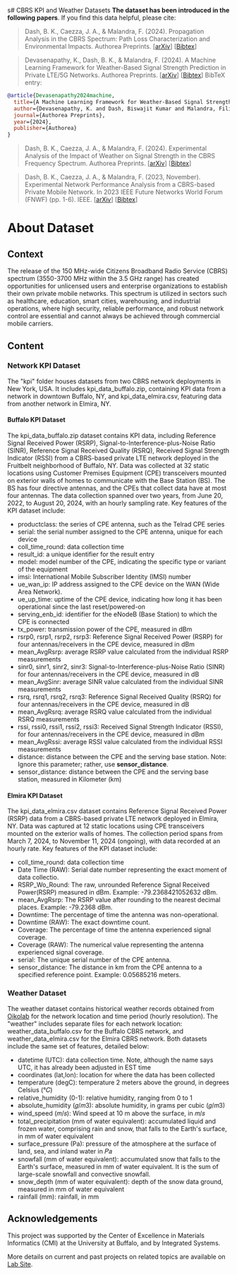 s# CBRS KPI and Weather Datasets
**The dataset has been introduced in the following papers**. If you find this data helpful, please cite:


> Dash, B. K., Caezza, J. A., & Malandra, F. (2024). Propagation Analysis in the CBRS Spectrum: Path Loss Characterization and Environmental Impacts. Authorea Preprints. [[arXiv](https://doi.org/10.36227/techrxiv.173144788.88858804/v1)] [[Bibtex](https://scholar.googleusercontent.com/scholar.bib?q=info:-QJbu2Q3Sr4J:scholar.google.com/&output=citation&scisdr=ClGWNh2XEIT7to92XXY:AFWwaeYAAAAAZz5wRXZi5AVdyQVGgzsRqG2gCNs&scisig=AFWwaeYAAAAAZz5wRQcPbrrWgsrTK6JRU3mKAgQ&scisf=4&ct=citation&cd=-1&hl=en)]

> Devasenapathy, K., Dash, B. K., & Malandra, F. (2024). A Machine Learning Framework for Weather-Based Signal Strength Prediction in Private LTE/5G Networks. Authorea Preprints.
[[arXiv](https://doi.org/10.36227/techrxiv.173198458.82259958/v1)] [[Bibtex]()]
BibTeX entry:
```bibtex
@article{Devasenapathy2024machine,
  title={A Machine Learning Framework for Weather-Based Signal Strength Prediction in Private LTE/5G Networks},
  author={Devasenapathy, K. and Dash, Biswajit Kumar and Malandra, Filippo},
  journal={Authorea Preprints},
  year={2024},
  publisher={Authorea}
}
```

> Dash, B. K., Caezza, J. A., & Malandra, F. (2024). Experimental Analysis of the Impact of Weather on Signal Strength in the CBRS Frequency Spectrum. Authorea Preprints.
[[arXiv](https://doi.org/10.36227/techrxiv.171710034.48434625/v1)] [[Bibtex](https://scholar.googleusercontent.com/scholar.bib?q=info:5iF_uR9uw8cJ:scholar.google.com/&output=citation&scisdr=ClGWNh2XEIT7to92hNM:AFWwaeYAAAAAZz5wnNM8MK7Uc4kTS480Gq1SXsE&scisig=AFWwaeYAAAAAZz5wnEh2C63cKpLSaUwFCjLmSco&scisf=4&ct=citation&cd=-1&hl=en)]

> Dash, B. K., Caezza, J. A., & Malandra, F. (2023, November). Experimental Network Performance Analysis from a CBRS-based Private Mobile Network. In 2023 IEEE Future Networks World Forum (FNWF) (pp. 1-6). IEEE.
[[arXiv](https://doi.org/10.1109/FNWF58287.2023.10520385)] [[Bibtex](https://scholar.googleusercontent.com/scholar.bib?q=info:TDFA49We1JkJ:scholar.google.com/&output=citation&scisdr=ClGWNh2XEIT7to92rgI:AFWwaeYAAAAAZz5wtgKW468nvIFVVMCw7Y8OSOc&scisig=AFWwaeYAAAAAZz5wtvZKYmRnVG3UTj-z_fbASZ0&scisf=4&ct=citation&cd=-1&hl=en)]


# About Dataset
## Context
The release of the 150 MHz-wide Citizens Broadband Radio Service (CBRS) spectrum (3550-3700 MHz within the 3.5 GHz range) has created opportunities for unlicensed users and enterprise organizations to establish their own private mobile networks. This spectrum is utilized in sectors such as healthcare, education, smart cities, warehousing, and industrial operations, where high security, reliable performance, and robust network control are essential and cannot always be achieved through commercial mobile carriers.
## Content
### Network KPI Dataset
The "kpi" folder houses datasets from two CBRS network deployments in New York, USA. It includes kpi_data_buffalo.zip, containing KPI data from a network in downtown Buffalo, NY, and kpi_data_elmira.csv, featuring data from another network in Elmira, NY.


#### Buffalo KPI Dataset
The kpi_data_buffalo.zip dataset contains KPI data, including Reference Signal Received Power (RSRP), Signal-to-Interference-plus-Noise Ratio (SINR), Reference Signal Received Quality (RSRQ), Received Signal Strength Indicator (RSSI) from a CBRS-based private LTE network deployed in the Fruitbelt neighborhood of Buffalo, NY. Data was collected at 32 static locations using Customer Premises Equipment (CPE) transceivers mounted on exterior walls of homes to communicate with the Base Station (BS). The BS has four directive antennas, and the CPEs that collect data have at most four antennas. The data collection spanned over two years, from June 20, 2022, to August 20, 2024, with an hourly sampling rate. Key features of the KPI dataset include:

- productclass: the series of CPE antenna, such as the Telrad CPE series
- serial: the serial number assigned to the CPE antenna, unique for each device
- coll_time_round: data collection time
- result_id: a unique identifier for the result entry
- model: model number of the CPE, indicating the specific type or variant of the equipment
- imsi: International Mobile Subscriber Identity (IMSI) number
- ue_wan_ip: IP address assigned to the CPE device on the WAN (Wide Area Network).
- ue_up_time: uptime of the CPE device, indicating how long it has been operational since the last reset/powered-on
- serving_enb_id: identifier for the eNodeB (Base Station) to which the CPE is connected
- tx_power: transmission power of the CPE, measured in dBm
- rsrp0, rsrp1, rsrp2, rsrp3: Reference Signal Received Power (RSRP) for four antennas/receivers in the CPE device, measured in dBm
- mean_AvgRsrp: average RSRP value calculated from the individual RSRP measurements
- sinr0, sinr1, sinr2, sinr3: Signal-to-Interference-plus-Noise Ratio (SINR) for four antennas/receivers in the CPE device, measured in dB
- mean_AvgSinr: average SINR value calculated from the individual SINR measurements
- rsrq, rsrq1, rsrq2, rsrq3: Reference Signal Received Quality (RSRQ) for four antennas/receivers in the CPE device, measured in dB
- mean_AvgRsrq: average RSRQ value calculated from the individual RSRQ measurements
- rssi, rssi0, rssi1, rssi2, rssi3: Received Signal Strength Indicator (RSSI), for four antennas/receivers in the CPE device, measured in dBm
- mean_AvgRssi: average RSSI value calculated from the individual RSSI measurements
- distance: distance between the CPE and the serving base station. Note: Ignore this parameter; rather, use **sensor_distance**.
- sensor_distance: distance between the CPE and the serving base station, measured in Kilometer (km)

#### Elmira KPI Dataset
The kpi_data_elmira.csv dataset contains Reference Signal Received Power (RSRP) data from a CBRS-based private LTE network deployed in Elmira, NY. Data was captured at 12 static locations using CPE transceivers mounted on the exterior walls of homes. The collection period spans from March 7, 2024, to November 11, 2024 (ongoing), with data recorded at an hourly rate. Key features of the KPI dataset include:

- coll_time_round: data collection time
- Date Time (RAW): Serial date number representing the exact moment of data collectio.
- RSRP_Wo_Round: The raw, unrounded Reference Signal Received Power(RSRP) measured in dBm. Example: -79.2368421052632 dBm.
- mean_AvgRsrp: The RSRP value after rounding to the nearest decimal places. Example: -79.2368 dBm.
- Downtime: The percentage of time the antenna was non-operational.
- Downtime (RAW): The exact downtime count.
- Coverage: The percentage of time the antenna experienced signal coverage.
- Coverage (RAW): The numerical value representing the antenna experienced signal coverage.
- serial: The unique serial number of the CPE antenna.
- sensor_distance: The distance in km from the CPE antenna to a specified reference point. Example: 0.05685216 meters.

### Weather Dataset
The weather dataset contains historical weather records obtained from [Oikolab](https://oikolab.com/) for the network location and time period (hourly resolution). The "weather" includes separate files for each network location: weather_data_buffalo.csv for the Buffalo CBRS network, and weather_data_elmira.csv for the Elmira CBRS network. Both datasets include the same set of features, detailed below:

- datetime (UTC): data collection time. Note, although the name says UTC, it has already been adjusted in EST time
- coordinates (lat,lon): location for where the data has been collected
- temperature (degC): temperature 2 meters above the ground, in degrees Celsius (°𝐶)
- relative_humidity (0-1): relative humidity, ranging from 0 to 1
- absolute_humidity (𝑔/𝑚3): absolute humidity, in grams per cubic (𝑔/𝑚3)
- wind_speed (𝑚/𝑠): Wind speed at 10 m above the surface, in 𝑚/𝑠
- total_precipitation (mm of water equivalent): accumulated liquid and frozen water, comprising rain and snow, that falls to the Earth's surface, in mm of water equivalent
- surface_pressure (Pa): pressure of the atmosphere at the surface of land, sea, and inland water in 𝑃𝑎
- snowfall (mm of water equivalent): accumulated snow that falls to the Earth's surface, measured in mm of water equivalent. It is the sum of large-scale snowfall and convective snowfall.
- snow_depth (mm of water equivalent): depth of the snow data ground, measured in mm of water equivalent
- rainfall (mm): rainfall, in mm

## Acknowledgements
This project was supported by the Center of Excellence in Materials Informatics (CMI) at the University at Buffalo, and by Integrated Systems.

More details on current and past projects on related topics are available on [Lab Site](https://www.acsu.buffalo.edu/~filippom/).
